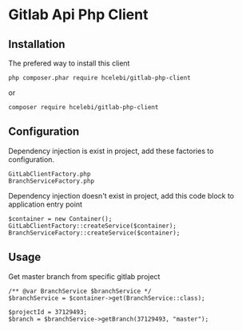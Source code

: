 Gitlab Api Php Client
===============

Installation
------

The prefered way to install this client 

```
php composer.phar require hcelebi/gitlab-php-client
```
or
```
composer require hcelebi/gitlab-php-client
```


Configuration
----
Dependency injection is exist in project, add these factories to configuration.
```
GitLabClientFactory.php
BranchServiceFactory.php
```

Dependency injection doesn't exist in project, add this code block to application entry point
```
$container = new Container();
GitLabClientFactory::createService($container);
BranchServiceFactory::createService($container);
```

Usage
----
Get master branch from specific gitlab project
```
/** @var BranchService $branchService */
$branchService = $container->get(BranchService::class);

$projectId = 37129493;
$branch = $branchService->getBranch(37129493, "master");
```